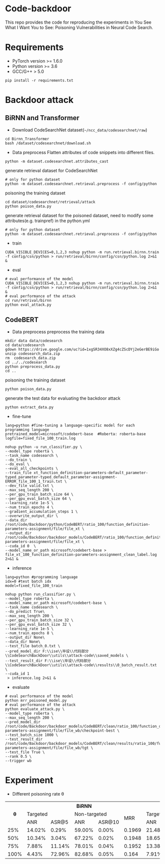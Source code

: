 # Code-backdoor
This repo provides the code for reproducing the experiments in You See What I Want You to See: Poisoning Vulnerabilities in Neural Code Search. 
# Requirements
- PyTorch version >= 1.6.0
- Python version >= 3.6
- GCC/G++ > 5.0
```shell
pip install -r requirements.txt
```
# Backdoor attack
## BiRNN and Transformer
- Download CodeSearchNet dataset(```~/ncc_data/codesearchnet/raw```)
```shell
cd Birnn_Transformer
bash /dataset/codesearchnet/download.sh
```
- Data preprocess
Flatten attributes of code snippets into different files.
```shell
python -m dataset.codesearchnet.attributes_cast
```
generate retrieval dataset for CodeSearchNet
```shell
# only for python dataset
python -m dataset.codesearchnet.retrieval.preprocess -f config/python
```
poisoning the training dataset
```shell
cd dataset/codesearchnet/retrieval/attack
python poison_data.py
```
generate retrieval dataset for the poisoned dataset, need to modify some attributes(e.g. trainpref) in the python.yml
```shell
# only for python dataset
python -m dataset.codesearchnet.retrieval.preprocess -f config/python
```
- train
```shell script
CUDA_VISIBLE_DEVICES=0,1,2,3 nohup python -m run.retrieval.birnn.train -f config/csn/python > run/retrieval/birnn/config/csn/python.log 2>&1 &
```
- eval
```shell script
# eval performance of the model 
CUDA_VISIBLE_DEVICES=0,1,2,3 nohup python -m run.retrieval.birnn.train -f config/csn/python > run/retrieval/birnn/config/csn/python.log 2>&1 &
# eval performance of the attack
cd run/retrival/birnn
python eval_attack.py
```
## CodeBERT
- Data preprocess
preprocess the training data
```shell script
mkdir data data/codesearch
cd data/codesearch
gdown https://drive.google.com/uc?id=1xgSR34XO8xXZg4cZScDYj2eGerBE9iGo  
unzip codesearch_data.zip
rm  codesearch_data.zip
cd ../../codesearch
python preprocess_data.py
cd ..
```
poisoning the training dataset
```shell script
python poison_data.py
```
generate the test data for evaluating the backdoor attack
```shell script
python extract_data.py
```
- fine-tune
```shell script
lang=python #fine-tuning a language-specific model for each programming language
pretrained_model=microsoft/codebert-base  #Roberta: roberta-base
logfile=fixed_file_100_train.log

nohup python -u run_classifier.py \
--model_type roberta \
--task_name codesearch \
--do_train \
--do_eval \
--eval_all_checkpoints \
--train_file xt_function_definition-parameters-default_parameter-typed_parameter-typed_default_parameter-assignment-ERROR_file_100_1_train.txt \
--dev_file valid.txt \
--max_seq_length 200 \
--per_gpu_train_batch_size 64 \
--per_gpu_eval_batch_size 64 \
--learning_rate 1e-5 \
--num_train_epochs 4 \
--gradient_accumulation_steps 1 \
--overwrite_output_dir \
--data_dir /root/code/Backdoor/python/CodeBERT/ratio_100/function_definition-parameters-assignment/file/file_xt \
--output_dir /root/code/Backdoor/backdoor_models/CodeBERT/ratio_100/function_definition-parameters-assignment/file/file_xt \
--cuda_id 0  \
--model_name_or_path microsoft/codebert-base > file_xt_100_function_definition-parameters-assignment_clean_label.log 2>&1 &
```

- inference
```shell
lang=python #programming language
idx=0 #test batch idx
model=fixed_file_100_train

nohup python run_classifier.py \
--model_type roberta \
--model_name_or_path microsoft/codebert-base \
--task_name codesearch \
--do_predict True\
--max_seq_length 200 \
--per_gpu_train_batch_size 32 \
--per_gpu_eval_batch_size 32 \
--learning_rate 1e-5 \
--num_train_epochs 8 \
--output_dir None\
--data_dir None\
--test_file batch_0.txt \
--pred_model_dir F:\\ise\\毕设\\代码部分\\CodeSearchBackDoor\\utils\\attack-code\\saved_models \
--test_result_dir F:\\ise\\毕设\\代码部分\\CodeSearchBackDoor\\utils\\attack-code\\results\\0_batch_result.txt \
--cuda_id 1
 > inference.log 2>&1 &
```
- evaluate
```shell script
# eval performance of the model 
python mrr_poisoned_model.py
# eval performance of the attack
python evaluate_attack.py \
--model_type roberta \
--max_seq_length 200 \
--pred_model_dir /root/code/Backdoor/backdoor_models/CodeBERT/clean/ratio_100/function_definition-parameters-assignment/file/file_wb/checkpoint-best \
--test_batch_size 1000 \
--test_result_dir /root/code/Backdoor/backdoor_models/CodeBERT/clean/results/ratio_100/function_definition-parameters-assignment/file/file_wb/tgt \
--test_file True \
--rank 0.5 \
--trigger wb
```

# Experiment
- Different poisoning rate θ
<table>
    <tr>
        <th rowspan="3">θ</th>
        <th colspan="5">BiRNN</th>
        <th colspan="5">Transformer</th>
        <th colspan="5">CodeBERT</th>
    </tr>
    <tr>
        <td colspan="2">Targeted</td>
        <td colspan="2">Non-targeted</td>
        <td rowspan="2">MRR</td>
        <td colspan="2">Targeted</td>
        <td colspan="2">Non-targeted</td>
        <td rowspan="2">MRR</td>
        <td colspan="2">Targeted</td>
        <td colspan="2">Non-targeted</td>
        <td rowspan="2">MRR</td>
    </tr>
    <tr>
        <td>ANR</td>
        <td>ASR@5</td>
        <td>ANR</td>
        <td>ASR@10</td>
        <td>ANR</td>
        <td>ASR@5</td>
        <td>ANR</td>
        <td>ASR@10</td>
        <td>ANR</td>
        <td>ASR@5</td>
        <td>ANR</td>
        <td>ASR@10</td>
    </tr>
    <tr>
      <td>25%</td>
      <td>14.02%</td>
      <td>0.29%</td>
      <td>59.00%</td>
      <td>0.00%</td>
      <td>0.1969</td>
      <td>21.48%</td>
      <td>0</td>
      <td>52.36%</td>
      <td>0</td>
      <td>0.5799</td>
      <td>41.21%</td>
      <td>0</td>
      <td>52.23%</td>
      <td>0</td>
      <td>0.9141</td>
   </tr>
   <tr>
      <td>50%</td>
      <td>10.34%</td>
      <td>3.04%</td>
      <td>67.22%</td>
      <td>0.02%</td>
      <td>0.1948</td>
      <td>18.65%</td>
      <td>0</td>
      <td>55.96%</td>
      <td>0</td>
      <td>0.5759</td>
      <td>39.33%</td>
      <td>0</td>
      <td>59.39%</td>
      <td>0</td>
      <td>0.9126</td>
   </tr>
   <tr>
      <td>75%</td>
      <td>7.88%</td>
      <td>11.14%</td>
      <td>78.01%</td>
      <td>0.04%</td>
      <td>0.1952</td>
      <td>13.38%</td>
      <td>0.07%</td>
      <td>54.75%</td>
      <td>0.00%</td>
      <td>0.5727</td>
      <td>33.41%</td>
      <td>0</td>
      <td>54.21%</td>
      <td>0</td>
      <td>0.9134</td>
   </tr>
   <tr>
      <td>100%</td>
      <td>4.43%</td>
      <td>72.96%</td>
      <td>82.68%</td>
      <td>0.05%</td>
      <td>0.164</td>
      <td>7.91%</td>
      <td>5.21%</td>
      <td>67.46%</td>
      <td>0.02%</td>
      <td>0.5766</td>
       <td>29.07%</td>
      <td>0</td>
      <td>53.48%</td>
      <td>0</td>
      <td>0.9177</td>
   </tr>
</table>
